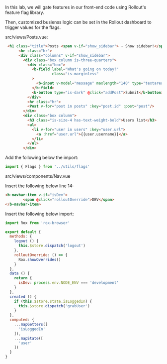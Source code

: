 In this lab, we will gate features in our front-end code using Rollout's feature flag library.

Then, customized busienss logic can be set in the Rollout dashboard to trigger values for the flags.

src/views/Posts.vue: 

```html
 <h1 class="title">Posts <span v-if="show_sidebar"> - Show sidebar!</span></h1>
      <hr class="hr">
      <div class="columns" v-if="show_sidebar">
        <div class="box column is-three-quarters">
          <div class="box">
            <b-field label="What's going on today?"
                     class="is-marginless"
            >
              <b-input v-model="message" maxlength="140" type="textarea"/>
            </b-field>
            <b-button type="is-dark" @click="addPost">Submit</b-button>
          </div>
          <hr class="hr">
          <Post v-for="post in posts" :key="post.id" :post="post"/>
        </div>
        <div class="box column">
          <h3 class="is-size-4 has-text-weight-bold">Users list</h3>
          <ul>
            <li v-for="user in users" :key="user.url">
              <a :href="user.url">{{user.username}}</a>
            </li>
          </ul>
        </div>
```

Add the following below the import:
```javascript
import { Flags } from '../utils/flags'
```

src/views/components/Nav.vue

Insert the following below line 14:
```html
<b-navbar-item v-if="isDev">
        <span @click="rolloutOverride">DEV</span>
</b-navbar-item>
```

Insert the following below import:
```javascript
import Rox from 'rox-browser'

export default {
  methods: {
    logout () {
      this.$store.dispatch('logout')
    },
    rolloutOverride: () => {
      Rox.showOverrides()
    }
  },
  data () {
    return {
      isDev: process.env.NODE_ENV === 'development'
    }
  },
  created () {
    if (this.$store.state.isLoggedIn) {
      this.$store.dispatch('grabUser')
    }
  },
  computed: {
    ...mapGetters([
      'isLoggedIn'
    ]),
    ...mapState([
      'user'
    ])
  }
}
```
